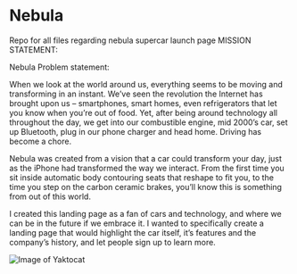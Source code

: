 # Nebula
Repo for all files regarding nebula supercar launch page
MISSION STATEMENT:

Nebula Problem statement:

 

When we look at the world around us, everything seems to be moving and transforming in an instant. We’ve seen the revolution the Internet has brought upon us – smartphones, smart homes, even refrigerators that let you know when you’re out of food. Yet, after being around technology all throughout the day, we get into our combustible engine, mid 2000’s car, set up Bluetooth, plug in our phone charger and head home. Driving has become a chore.

 

Nebula was created from a vision that a car could transform your day, just as the iPhone had transformed the way we interact. From the first time you sit inside automatic body contouring seats that reshape to fit you, to the time you step on the carbon ceramic brakes, you’ll know this is something from out of this world.

 

I created this landing page as a fan of cars and technology, and where we can be in the future if we embrace it. I wanted to specifically create a landing page that would highlight the car itself, it’s features and the company’s history, and let people sign up to learn more. 

![Image of Yaktocat](https://octodex.github.com/images/yaktocat.png)
